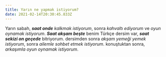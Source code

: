 ```yaml
---
title: Yarın ne yapmak istiyorum?
date: 2021-02-14T20:30:45.833Z
---
```

Yarın sabah, ***saat onde** kalkmak istiyorum*, sonra *kahvaltı ediyorum* ve *oyun oynamak istiyorum*. ***Saat akşam beşte*** benim Türkçe dersim var, ***saat sekizi on geçede*** bitriyorum. dersimden sonra *akşam yemeği yemek istiyorum*, sonra *ailemle sohbet etmek istiyorum*. konuştuktan sonra, *arkaşımla oyun oynamak istiyorum*.